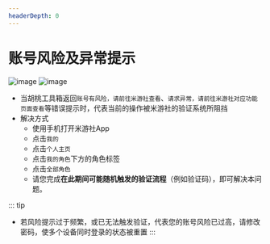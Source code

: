 ```yaml
---
headerDepth: 0
---
```


# 账号风险及异常提示

![image](https://user-images.githubusercontent.com/96916320/201329765-531d6eb6-2ec4-4022-9049-bcba3b4bf9cf.png)
![image](https://user-images.githubusercontent.com/96916320/204005371-ced5213b-a7af-4cba-baa3-818f9b7ade35.png)


- 当胡桃工具箱返回`账号有风险，请前往米游社查看`、`请求异常，请前往米游社对应功能页面查看`等错误提示时，代表当前的操作被米游社的验证系统所阻挡
- 解决方式
    - 使用手机打开米游社App
    - 点击`我的`
    - 点击`个人主页`
    - 点击`我的角色`下方的角色标签
    - 点击`全部角色`
    - 请您完成**在此期间可能随机触发的验证流程**（例如验证码），即可解决本问题。

::: tip
- 若风险提示过于频繁，或已无法触发验证，代表您的账号风险已过高，请修改密码，使多个设备同时登录的状态被重置
:::

